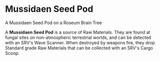 # Mussidaen Seed Pod
A Mussidaen Seed Pod on a Roseum Brain Tree
 		 	 

A **Mussidaen Seed Pod** is a source of Raw Materials. They are found at fungal sites on non-atmospheric terrestrial worlds, and can be detected with an SRV's Wave Scanner. When destroyed by weapons fire, they drop Standard grade Raw Materials that can be collected with an SRV's Cargo Scoop.